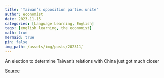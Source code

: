 ```yaml
---
title: 'Taiwan’s opposition parties unite'
author: economist
date: 2023-11-15
categories: [Language Learning, English]
tags: [english learning, the economist]
math: true
mermaid: true
pin: false
img_path: /assets/img/posts/202311/
---
```


An election to determine Taiwan’s relations with China just got much closer



[Source](https://www.economist.com/asia/2023/11/15/taiwans-opposition-parties-unite)